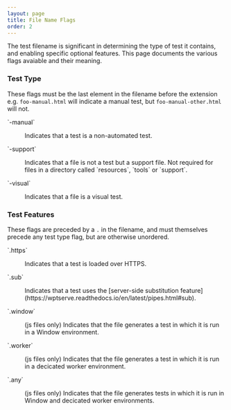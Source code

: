```yaml
---
layout: page
title: File Name Flags
order: 2
---
```


The test filename is significant in determining the type of test it
contains, and enabling specific optional features. This page documents
the various flags avaiable and their meaning.

### Test Type

These flags must be the last element in the filename before the
extension e.g. `foo-manual.html` will indicate a manual test, but
`foo-manual-other.html` will not.

<dl>
  <dt>`-manual`
  <dd><p>Indicates that a test is a non-automated test.
  <dt>`-support`
  <dd><p>Indicates that a file is not a test but a support file.
         Not required for files in a directory called `resources`,
         `tools` or `support`.
  <dt>`-visual`
  <dd><p>Indicates that a file is a visual test.
</dl>

### Test Features

These flags are preceded by a `.` in the filename, and must
themselves precede any test type flag, but are otherwise unordered.

<dl>
  <dt>`.https`
  <dd><p>Indicates that a test is loaded over HTTPS.
  <dt>`.sub`
  <dd><p>Indicates that a test uses the [server-side substitution
         feature](https://wptserve.readthedocs.io/en/latest/pipes.html#sub).
  <dt>`.window`
  <dd><p>(js files only) Indicates that the file generates a test in
  which it is run in a Window environment.
  <dt>`.worker`
  <dd><p>(js files only) Indicates that the file generates a test in
  which it is run in a decicated worker environment.
  <dt>`.any`
  <dd><p>(js files only) Indicates that the file generates tests in
  which it is run in Window and decicated worker environments.
</dl>
